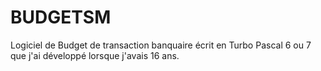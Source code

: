 # BUDGETSM
Logiciel de Budget de transaction banquaire écrit en Turbo Pascal 6 ou 7 que j'ai développé lorsque j'avais 16 ans.
